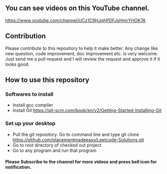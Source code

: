 
## You can see videos on this YouTube channel.

https://www.youtube.com/channel/UCz1C9HJqhPDFJsHmrYHOK7A

## Contribution

Please contribute to this repository to help it make better. Any change like new question, code improvement, doc improvement etc. is very welcome. Just send me a pull request and I will review the request and approve it if it looks good. 

## How to use this repository

### Softwares to install

* Install gcc compiler
* Install Git https://git-scm.com/book/en/v2/Getting-Started-Installing-Git

### Set up your desktop
* Pull the git repository. Go to command line and type git clone https://github.com/placementmadeeasy/Leetcode-Solutions.git
* Go to root directory of checked out project.
* Go to any program and run that program


#### Please Subscribe to the channel for more videos and press bell icon for notification.